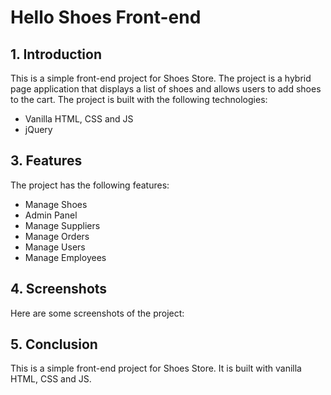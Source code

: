 # Hello Shoes Front-end
## 1. Introduction
This is a simple front-end project for Shoes Store. The project is a hybrid page application that displays a list of shoes and allows users to add shoes to the cart. The project is built with the following technologies:
- Vanilla HTML, CSS and JS
- jQuery

## 3. Features
The project has the following features:
- Manage Shoes
- Admin Panel
- Manage Suppliers
- Manage Orders
- Manage Users
- Manage Employees

## 4. Screenshots
Here are some screenshots of the project:


## 5. Conclusion
This is a simple front-end project for Shoes Store. It is built with vanilla HTML, CSS and JS.
